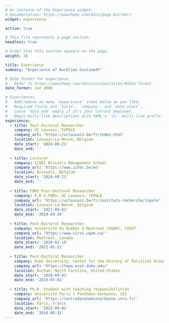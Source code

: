 ```yaml
---
# An instance of the Experience widget.
# Documentation: https://wowchemy.com/docs/page-builder/
widget: experience

active: true

# This file represents a page section.
headless: true

# Order that this section appears on the page.
weight: 30

title: Experience
summary: "Experience of Aurélien Goutsmedt"

# Date format for experience
#   Refer to https://wowchemy.com/docs/customization/#date-format
date_format: Jan 2006

# Experiences.
#   Add/remove as many `experience` items below as you like.
#   Required fields are `title`, `company`, and `date_start`.
#   Leave `date_end` empty if it's your current employer.
#   Begin multi-line descriptions with YAML's `|2-` multi-line prefix.
experience:
  - title: Post-Doctoral Researcher
    company: UC Louvain, ISPOLE
    company_url: 'https://uclouvain.be/fr/index.html'
    location: Louvain-La-Neuve, Belgium
    date_start: '2024-09-21'
    date_end: ''
    
  - title: Lecturer
    company: ICHEC Brussels Management School
    company_url: 'https://www.ichec.be/en'
    location: Brussels, Belgium
    date_start: '2024-09-21'
    date_end: ''
    
  - title: FNRS Post-Doctoral Researcher
    company: F.R.S.FNRS; UC Louvain, ISPOLE
    company_url: 'https://uclouvain.be/fr/instituts-recherche/ispole'
    location: Louvain-La-Neuve, Belgium
    date_start: '2021-09-01'
    date_end: '2024-09-20'
    
  - title: Post-Doctoral Researcher
    company: Université du Québec à Montréal (UQAM), CIRST
    company_url: 'https://www.cirst.uqam.ca/'
    location: Montréal, Canada
    date_start: '2020-01-15'
    date_end: '2021-01-15'
    
  - title: Post-Doctoral Researcher
    company: Duke University, Center for the History of Political Economy
    company_url: 'https://hope.econ.duke.edu/'
    location: Durham, North Carolina, United-States
    date_start: '2018-09-01'
    date_end: '2019-07-01'
        
  - title: Ph.D. Student with teaching responsibilities
    company: Université Paris 1 Panthéon-Sorbonne, CES
    company_url: 'https://centredeconomiesorbonne.cnrs.fr/'
    location: Paris, France
    date_start: '2013-09-01'
    date_end: '2018-08-31'
---
```

